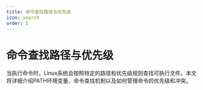```yaml
---
title: 命令查找路径与优先级
icon: search
order: 5
---
```


# 命令查找路径与优先级

当执行命令时，Linux系统会按照特定的路径和优先级规则查找可执行文件。本文将详细介绍PATH环境变量、命令查找机制以及如何管理命令的优先级和冲突。
